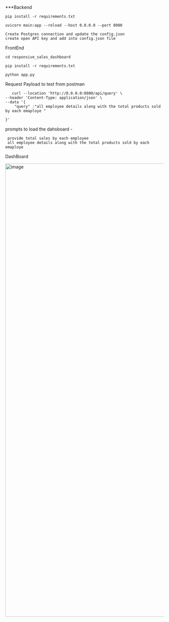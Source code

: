 ***Backend 

    pip install -r requirements.txt
    
    uvicorn main:app --reload --host 0.0.0.0 --port 8080

    Create Postgres connection and update the config.json
    create open API key and add into config.json file
    
FrontEnd

    cd responsive_sales_dashboard
    
    pip install -r requirements.txt
    
    python app.py
    
 Request Payload to test from postman 
 
       curl --location 'http://0.0.0.0:8080/api/query' \
    --header 'Content-Type: application/json' \
    --data '{
        "query" :"all employee details along with the total products sold by each emaploye "
    
    }'


prompts to load the dahsboard - 

     provide total sales by each employee
     all employee details along with the total products sold by each emaploye 

DashBoard

<img width="1440" alt="image" src="https://github.com/user-attachments/assets/cd10482d-a95a-463b-bbc2-3bb3d4da25e7" />






    

